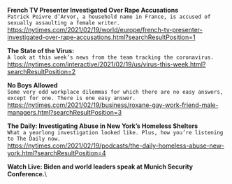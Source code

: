 **French TV Presenter Investigated Over Rape Accusations**\
`Patrick Poivre d’Arvor, a household name in France, is accused of sexually assaulting a female writer.`\
https://nytimes.com/2021/02/19/world/europe/french-tv-presenter-investigated-over-rape-accusations.html?searchResultPosition=1

**The State of the Virus:**\
`A look at this week’s news from the team tracking the coronavirus.`\
https://nytimes.com/interactive/2021/02/19/us/virus-this-week.html?searchResultPosition=2

**No Boys Allowed**\
`Some very odd workplace dilemmas for which there are no easy answers, except for one. There is one easy answer.`\
https://nytimes.com/2021/02/19/business/roxane-gay-work-friend-male-managers.html?searchResultPosition=3

**The Daily: Investigating Abuse in New York’s Homeless Shelters**\
`What a yearlong investigation looked like. Plus, how you’re listening to The Daily now.`\
https://nytimes.com/2021/02/19/podcasts/the-daily-homeless-abuse-new-york.html?searchResultPosition=4

**Watch Live: Biden and world leaders speak at Munich Security Conference.**\
